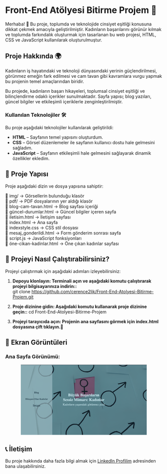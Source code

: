 #  Front-End Atölyesi Bitirme Projem 🌸
Merhaba! 👋 Bu proje, toplumda ve teknolojide cinsiyet eşitliği konusuna dikkat çekmek amacıyla geliştirilmiştir. Kadınların başarılarını görünür kılmak ve toplumda farkındalık oluşturmak için tasarlanan bu web projesi, HTML, CSS ve JavaScript kullanılarak oluşturulmuştur.

## Proje Hakkında 🌍 
Kadınların iş hayatındaki ve teknoloji dünyasındaki yerinin güçlendirilmesi, görünmez emeğin fark edilmesi ve cam tavan gibi kavramlara vurgu yapmak bu projenin temel amaçlarından biridir.

Bu projede, kadınların başarı hikayeleri, toplumsal cinsiyet eşitliği ve bilinçlendirme odaklı içerikler sunulmaktadır. Sayfa yapısı; blog yazıları, güncel bilgiler ve etkileşimli içeriklerle zenginleştirilmiştir.

### Kullanılan Teknolojiler 🛠️ 
Bu proje aşağıdaki teknolojiler kullanılarak geliştirildi:

- **HTML** – Sayfanın temel yapısını oluşturdum.
- **CSS** – Görsel düzenlemeler ile sayfanın kullanıcı dostu hale gelmesini sağladım.
- **JavaScript** – Sayfanın etkileşimli hale gelmesini sağlayarak dinamik özellikler ekledim.

## 📂 Proje Yapısı

Proje aşağıdaki dizin ve dosya yapısına sahiptir:

📂 img/                     → Görsellerin bulunduğu klasör  
📂 pdf/                     → PDF dosyalarının yer aldığı klasör  
📜 blog-cam-tavan.html      → Blog sayfası içeriği  
📜 güncel-durumlar.html     → Güncel bilgiler içeren sayfa  
📜 iletisim.html            → İletişim sayfası  
📜 index.html               → Ana sayfa  
📜 indexstyle.css           → CSS stil dosyası  
📜 mesaj_gonderildi.html    → Form gönderim sonrası sayfa  
📜 script.js                → JavaScript fonksiyonları  
📜 öne-cikan-kadinlar.html  → Öne çıkan kadınlar sayfası  

## 🚀 Projeyi Nasıl Çalıştırabilirsiniz?

Projeyi çalıştırmak için aşağıdaki adımları izleyebilirsiniz:

1. **Depoyu klonlayın:
Terminali açın ve aşağıdaki komutu çalıştırarak projeyi bilgisayarınıza indirin::**  
git clone https://github.com/cerence2lik/Front-End-Atolyesi-Bitirme-Projem.git

2. **Proje dizinine gidin:
Aşağıdaki komutu kullanarak proje dizinine geçin::**
cd Front-End-Atolyesi-Bitirme-Projem

3. **Projeyi tarayıcıda açın:
Projenin ana sayfasını görmek için index.html dosyasına çift tıklayın.🎉**

## 📸 Ekran Görüntüleri

### Ana Sayfa Görünümü:
<p align="center">
  <img src="https://github.com/cerence2lik/Front-End-Atolyesi-Bitirme-Projem/blob/main/Ekran%20Resmi%202025-01-21%2013.37.50.png" alt="Ana Sayfa" width="80%">
</p>

## 📞 İletişim
Bu proje hakkında daha fazla bilgi almak için [LinkedIn Profilim](https://www.linkedin.com/in/cerencelik2) adresinden bana ulaşabilirsiniz.

